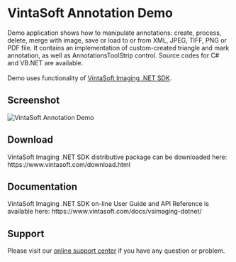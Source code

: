 <h1>VintaSoft Annotation Demo</h1>

Demo application shows how to manipulate annotations: create, process, delete, merge with image, save or load to or from XML, JPEG, TIFF, PNG or PDF file. It contains an implementation of custom-created triangle and mark annotation, as well as AnnotationsToolStrip control. Source codes for C# and VB.NET are available.<br />
<br />
Demo uses functionality of <a href="https://www.vintasoft.com/vsimaging-dotnet-index.html">VintaSoft Imaging .NET SDK</a>.

<h2>Screenshot</h2>
<img src="http://www.vintasoft.com/images/imaging_dotnet/screenshots/vintasoft-annotation-demo.png" alt="VintaSoft Annotation Demo">


<h2>Download</h2>
VintaSoft Imaging .NET SDK distributive package can be downloaded here: https://www.vintasoft.com/download.html


<h2>Documentation</h2>
VintaSoft Imaging .NET SDK on-line User Guide and API Reference is available here: https://www.vintasoft.com/docs/vsimaging-dotnet/


<h2>Support</h2>
Please visit our <a href="https://www.vintasoft.com/support/">online support center</a> if you have any question or problem.

